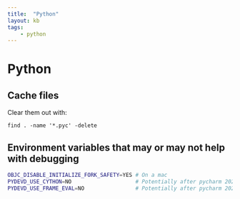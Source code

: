 ```yaml
---
title:  "Python"
layout: kb
tags:
    - python
---
```

# Python

## Cache files
Clear them out with:
```
find . -name '*.pyc' -delete
```

## Environment variables that may or may not help with debugging

```bash
OBJC_DISABLE_INITIALIZE_FORK_SAFETY=YES # On a mac
PYDEVD_USE_CYTHON=NO                    # Potentially after pycharm 2020.2
PYDEVD_USE_FRAME_EVAL=NO                # Potentially after pycharm 2020.2
```